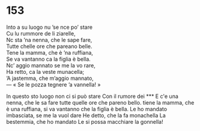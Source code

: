 # 153
  
Into a su luogo nu ’se nce po’ stare  
Cu lu rummore de li ziarelle,  
Nc sta ’na nenna, che le sape fare,  
Tutte chelle ore che pareano belle.  
Tene la mamma, che è ’na ruffiana,  
Se va vantanno ca la figlia è bella.  
Nc’ aggio mannato se me la vo rare,  
Ha retto, ca la veste munacella;  
’A jastemma, che m’aggio mannato,  
— « Se le pozza tegnere ’a vannella! »

In questo sto luogo non ci si può stare
Con il rumore dei ***
E c'e una nenna, che le sa fare
tutte quelle ore che pareno bello.
tiene la mamma, che è una ruffiana,
si va vantanno che la figlia è bella.
Le ho mandato imbasciata, se me la vuol dare
He detto, che la fa monachella
La bestemmia, che ho mandato
Le si possa macchiare la gonnella!
